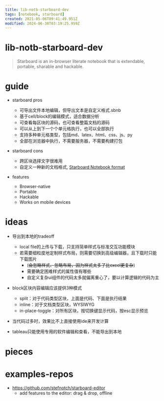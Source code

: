 ```yaml
---
title: lib-notb-starboard-dev
tags: [notebook, starboard]
created: 2021-05-06T09:41:49.951Z
modified: 2024-06-30T03:19:25.959Z
---
```


# lib-notb-starboard-dev

> Starboard is an in-browser literate notebook that is extendable, portable, sharable and hackable.

# guide
- starboard pros
  - 可导出文件本地编辑，但导出文本是自定义格式.sbnb
  - 基于cell/block的编辑模式，适合数据分析
  - 可查看每区块的源码，也可查看整篇文档的源码
  - 可以从上到下一个个单元格执行，也可以全部执行
  - 支持多种单元格类型，包括md、latex、html、css、js、py
  - 全部在浏览器中执行，不需要服务器，不需要构建打包

- starboard cons
  - 跨区块选择文字很难用
  - 自定义一种新的文档格式, [Starboard Notebook format](https://github.com/gzuidhof/starboard-notebook/blob/master/docs/format.md)

- features
  - Browser-native
  - Portable
  - Hackable
  - Works on mobile devices
# ideas
- 导出到本地的tradeoff
  - local file的上传与下载，只支持简单样式与标准交互功能模块
  - 若需要细粒度地定制样式布局，则需要切换到高级编辑器，且下载时只能下载图片
    - (~~会忽略样式、忽略布局，因为样式太多了比excel更复杂~~)
    - 需要确定困难样式的属性值有哪些
    - 自定义复杂ui组件的代码太多就偏离重心了，要以计算逻辑的代码为主

- block区块内容编辑应该提供3种模式
  - split：对于代码类型区块，上面是代码、下面是执行结果
  - inline：对于文档类型区块，WYSIWYG
  - in-place-toggle：对所有区块，按切换键显示代码，按esc显示预览

- 当代码过多时，效果比不上直接使用ide来开发计算
- tableau只能使用专用的软件编辑和查看，不能导出到本地
# pieces

# examples-repos

- https://github.com/stefnotch/starboard-editor
  - add features to the editor: drag & drop, offline
